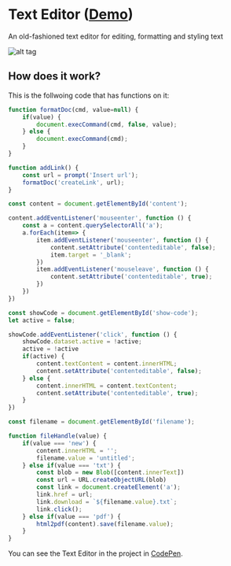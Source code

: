 # Text Editor ([Demo](https://monredo.github.io/text-editor/))
An old-fashioned text editor for editing, formatting and styling text

![alt tag](https://user-images.githubusercontent.com/107286254/223297300-309a7e89-a2e6-46f0-a241-20bef83701d4.jpeg?raw=true)

## How does it work?
This is the follwoing code that has functions on it:
```javascript
function formatDoc(cmd, value=null) {
	if(value) {
		document.execCommand(cmd, false, value);
	} else {
		document.execCommand(cmd);
	}
}

function addLink() {
	const url = prompt('Insert url');
	formatDoc('createLink', url);
}

const content = document.getElementById('content');

content.addEventListener('mouseenter', function () {
	const a = content.querySelectorAll('a');
	a.forEach(item=> {
		item.addEventListener('mouseenter', function () {
			content.setAttribute('contenteditable', false);
			item.target = '_blank';
		})
		item.addEventListener('mouseleave', function () {
			content.setAttribute('contenteditable', true);
		})
	})
})

const showCode = document.getElementById('show-code');
let active = false;

showCode.addEventListener('click', function () {
	showCode.dataset.active = !active;
	active = !active
	if(active) {
		content.textContent = content.innerHTML;
		content.setAttribute('contenteditable', false);
	} else {
		content.innerHTML = content.textContent;
		content.setAttribute('contenteditable', true);
	}
})

const filename = document.getElementById('filename');

function fileHandle(value) {
	if(value === 'new') {
		content.innerHTML = '';
		filename.value = 'untitled';
	} else if(value === 'txt') {
		const blob = new Blob([content.innerText])
		const url = URL.createObjectURL(blob)
		const link = document.createElement('a');
		link.href = url;
		link.download = `${filename.value}.txt`;
		link.click();
	} else if(value === 'pdf') {
		html2pdf(content).save(filename.value);
	}
}
```
You can see the Text Editor in the project in [CodePen](https://codepen.io/Monredo/project/details/DKoNyj).

